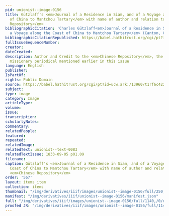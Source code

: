 ```yaml
---
pid: unionist--image-0156
title: Gützlaff's <em>Journal of a Residence in Siam, and of a Voyage along the Coast
  of China to Mantchou Tartary</em> with name of author and relation to the <em>Chinese
  Repository</em>
bibliographicCitation: 'Charles Gützlaff<em>Journal of a Residence in Siam, and of
  a Voyage along the Coast of China to Mantchou Tartary</em> (Canton, China, 1832). '
bibliographicCitationRepublished: https://babel.hathitrust.org/cgi/pt?id=ucw.ark:/13960/t1rf6c42z&view=1up&seq=1
fullIssueSequenceNumber: 
creator: 
dateCreated: 
description: Author and Credit to the <em>Chinese Repository</em>, the Protestant
  missionary periodical mentioned earlier in this issue
language: English
publisher: 
IsPartOf: 
rights: Public Domain
source: https://babel.hathitrust.org/cgi/pt?id=ucw.ark:/13960/t1rf6c42z&view=1up&seq=1
subject: 
type: image
category: Image
articleType: 
volume: 
issue: 
transcription: 
scholarlyNotes: 
commentary: 
relatedPeople: 
featured: 
repeated: 
relatedImage: 
relatedText: unionist--text-0083
relatedTextIssue: 1833-09-05 p01.09
filename: 
caption: Gützlaff's <em>Journal of a Residence in Siam, and of a Voyage along the
  Coast of China to Mantchou Tartary</em> with name of author and relation to the
  <em>Chinese Repository</em>
order: '567'
layout: items_item
collection: items
thumbnail: "/img/derivatives/iiif/images/unionist--image-0156/full/250,/0/default.jpg"
manifest: "/img/derivatives/iiif/unionist--image-0156/manifest.json"
full: "/img/derivatives/iiif/images/unionist--image-0156/full/1140,/0/default.jpg"
proofed JR: "/img/derivatives/iiif/images/unionist--image-0156/full/1140,/0/default.jpg"
---
```


